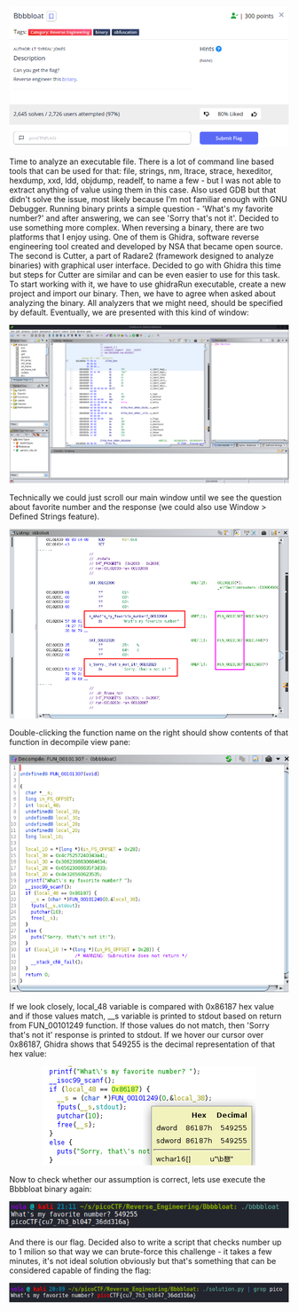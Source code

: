 <p align="center"><img src="../../images/Bbbbloat0.png" ></p>

Time to analyze an executable file. There is a lot of command line based tools that can be used for that: file, strings, nm, ltrace, strace, hexeditor, hexdump, xxd, ldd, objdump, readelf, to name a few - but I was not able to extract anything of value using them in this case. Also used GDB but that didn't solve the issue, most likely because I'm not familiar enough with GNU Debugger. Running binary prints a simple question - 'What's my favorite number?' and after answering, we can see 'Sorry that's not it'. Decided to use something more complex. When reversing a binary, there are two platforms that I enjoy using. One of them is Ghidra, software reverse engineering tool created and developed by NSA that became open source. The second is Cutter, a part of Radare2 (framework designed to analyze binaries) with graphical user interface. Decided to go with Ghidra this time but steps for Cutter are similar and can be even easier to use for this task. To start working with it, we have to use ghidraRun executable, create a new project and import our binary. Then, we have to agree when asked about analyzing the binary. All analyzers that we might need, should be specified by default. Eventually, we are presented with this kind of window:

<p align="center"><img src="../../images/Bbbbloat1.png" ></p>

Technically we could just scroll our main window until we see the question about favorite number and the response (we could also use Window > Defined Strings feature).

<p align="center"><img src="../../images/Bbbbloat2.png" ></p>

Double-clicking the function name on the right should show contents of that function in decompile view pane:

<p align="center"><img src="../../images/Bbbbloat3.png" ></p>

If we look closely, local_48 variable is compared with 0x86187 hex value and if those values match, __s variable is printed to stdout based on return from FUN_00101249 function. If those values do not match, then 'Sorry that's not it' response is printed to stdout. If we hover our cursor over 0x86187, Ghidra shows that 549255 is the decimal representation of that hex value:

<p align="center"><img src="../../images/Bbbbloat4.png" ></p>

Now to check whether our assumption is correct, lets use execute the Bbbbloat binary again:

<p align="center"><img src="../../images/Bbbbloat5.png" ></p>

And there is our flag. Decided also to write a script that checks number up to 1 milion so that way we can brute-force this challenge - it takes a few minutes, it's not ideal solution obviously but that's something that can be considered capable of finding the flag:

<p align="center"><img src="../../images/Bbbbloat6.png" ></p>